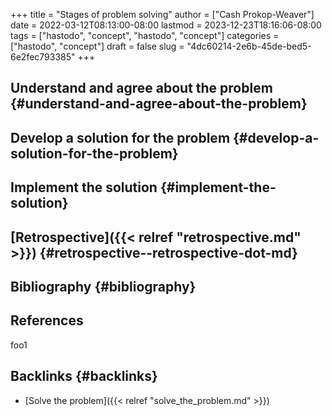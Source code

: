 +++
title = "Stages of problem solving"
author = ["Cash Prokop-Weaver"]
date = 2022-03-12T08:13:00-08:00
lastmod = 2023-12-23T18:16:06-08:00
tags = ["hastodo", "concept", "hastodo", "concept"]
categories = ["hastodo", "concept"]
draft = false
slug = "4dc60214-2e6b-45de-bed5-6e2fec793385"
+++

## Understand and agree about the problem {#understand-and-agree-about-the-problem}


## Develop a solution for the problem {#develop-a-solution-for-the-problem}


## Implement the solution {#implement-the-solution}


## [Retrospective]({{< relref "retrospective.md" >}}) {#retrospective--retrospective-dot-md}


## Bibliography {#bibliography}

## References

<style>.csl-entry{text-indent: -1.5em; margin-left: 1.5em;}</style><div class="csl-bib-body">
</div>

foo1


## Backlinks {#backlinks}

-   [Solve the problem]({{< relref "solve_the_problem.md" >}})
